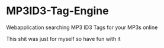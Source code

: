 # MP3ID3-Tag-Engine
Webapplication searching MP3 ID3 Tags for your MP3s online

This shit was just for myself so have fun with it

